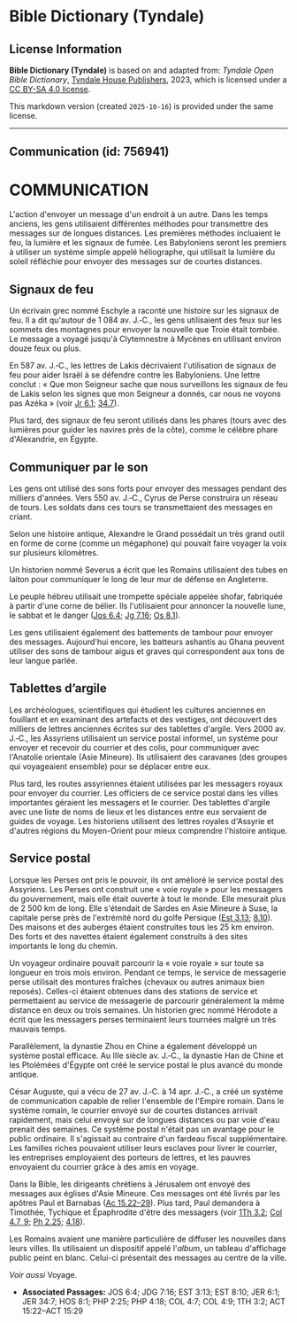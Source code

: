 # Bible Dictionary (Tyndale)

## License Information

**Bible Dictionary (Tyndale)** is based on and adapted from: _Tyndale Open Bible Dictionary_, [Tyndale House Publishers](https://tyndaleopenresources.com/), 2023, which is licensed under a [CC BY-SA 4.0 license](https://creativecommons.org/licenses/by-sa/4.0/legalcode.en).

This markdown version (created `2025-10-16`) is provided under the same license.



--------------------------------

## Communication (id: 756941)

COMMUNICATION
=============

L'action d'envoyer un message d'un endroit à un autre. Dans les temps anciens, les gens utilisaient différentes méthodes pour transmettre des messages sur de longues distances. Les premières méthodes incluaient le feu, la lumière et les signaux de fumée. Les Babyloniens seront les premiers à utiliser un système simple appelé héliographe, qui utilisait la lumière du soleil réfléchie pour envoyer des messages sur de courtes distances.

Signaux de feu
--------------

Un écrivain grec nommé Eschyle a raconté une histoire sur les signaux de feu. Il a dit qu'autour de 1 084 av. J.‑C., les gens utilisaient des feux sur les sommets des montagnes pour envoyer la nouvelle que Troie était tombée. Le message a voyagé jusqu'à Clytemnestre à Mycènes en utilisant environ douze feux ou plus.

En 587 av. J.‑C., les lettres de Lakis décrivaient l'utilisation de signaux de feu pour aider Israël à se défendre contre les Babyloniens. Une lettre conclut : « Que mon Seigneur sache que nous surveillons les signaux de feu de Lakis selon les signes que mon Seigneur a donnés, car nous ne voyons pas Azéka » (voir [Jr 6\.1](https://ref.ly/Jer6:1); [34\.7](https://ref.ly/Jer34:7)).

Plus tard, des signaux de feu seront utilisés dans les phares (tours avec des lumières pour guider les navires près de la côte), comme le célèbre phare d'Alexandrie, en Égypte.

Communiquer par le son
----------------------

Les gens ont utilisé des sons forts pour envoyer des messages pendant des milliers d'années. Vers 550 av. J.‑C., Cyrus de Perse construira un réseau de tours. Les soldats dans ces tours se transmettaient des messages en criant.

Selon une histoire antique, Alexandre le Grand possédait un très grand outil en forme de corne (comme un mégaphone) qui pouvait faire voyager la voix sur plusieurs kilomètres.

Un historien nommé Severus a écrit que les Romains utilisaient des tubes en laiton pour communiquer le long de leur mur de défense en Angleterre.

Le peuple hébreu utilisait une trompette spéciale appelée shofar, fabriquée à partir d'une corne de bélier. Ils l'utilisaient pour annoncer la nouvelle lune, le sabbat et le danger ([Jos 6\.4](https://ref.ly/Josh6:4); [Jg 7\.16](https://ref.ly/Judg7:16); [Os 8\.1](https://ref.ly/Hos8:1)).

Les gens utilisaient également des battements de tambour pour envoyer des messages. Aujourd'hui encore, les batteurs ashantis au Ghana peuvent utiliser des sons de tambour aigus et graves qui correspondent aux tons de leur langue parlée.

Tablettes d’argile
------------------

Les archéologues, scientifiques qui étudient les cultures anciennes en fouillant et en examinant des artefacts et des vestiges, ont découvert des milliers de lettres anciennes écrites sur des tablettes d'argile. Vers 2000 av. J.‑C., les Assyriens utilisaient un service postal informel, un système pour envoyer et recevoir du courrier et des colis, pour communiquer avec l'Anatolie orientale (Asie Mineure). Ils utilisaient des caravanes (des groupes qui voyageaient ensemble) pour se déplacer entre eux.

Plus tard, les routes assyriennes étaient utilisées par les messagers royaux pour envoyer du courrier. Les officiers de ce service postal dans les villes importantes géraient les messagers et le courrier. Des tablettes d'argile avec une liste de noms de lieux et les distances entre eux servaient de guides de voyage. Les historiens utilisent des lettres royales d'Assyrie et d'autres régions du Moyen\-Orient pour mieux comprendre l'histoire antique.

Service postal
--------------

Lorsque les Perses ont pris le pouvoir, ils ont amélioré le service postal des Assyriens. Les Perses ont construit une « voie royale » pour les messagers du gouvernement, mais elle était ouverte à tout le monde. Elle mesurait plus de 2 500 km de long. Elle s'étendait de Sardes en Asie Mineure à Suse, la capitale perse près de l'extrémité nord du golfe Persique ([Est 3\.13](https://ref.ly/Esth3:13); [8\.10](https://ref.ly/Esth8:10)). Des maisons et des auberges étaient construites tous les 25 km environ. Des forts et des navettes étaient également construits à des sites importants le long du chemin.

Un voyageur ordinaire pouvait parcourir la « voie royale » sur toute sa longueur en trois mois environ. Pendant ce temps, le service de messagerie perse utilisait des montures fraîches (chevaux ou autres animaux bien reposés). Celles\-ci étaient obtenues dans des stations de service et permettaient au service de messagerie de parcourir généralement la même distance en deux ou trois semaines. Un historien grec nommé Hérodote a écrit que les messagers perses terminaient leurs tournées malgré un très mauvais temps.

Parallèlement, la dynastie Zhou en Chine a également développé un système postal efficace. Au IIIe siècle av. J.‑C., la dynastie Han de Chine et les Ptolémées d'Égypte ont créé le service postal le plus avancé du monde antique.

César Auguste, qui a vécu de 27 av. J.‑C. à 14 apr. J.‑C., a créé un système de communication capable de relier l'ensemble de l'Empire romain. Dans le système romain, le courrier envoyé sur de courtes distances arrivait rapidement, mais celui envoyé sur de longues distances ou par voie d'eau prenait des semaines. Ce système postal n'était pas un avantage pour le public ordinaire. Il s'agissait au contraire d'un fardeau fiscal supplémentaire. Les familles riches pouvaient utiliser leurs esclaves pour livrer le courrier, les entreprises employaient des porteurs de lettres, et les pauvres envoyaient du courrier grâce à des amis en voyage.

Dans la Bible, les dirigeants chrétiens à Jérusalem ont envoyé des messages aux églises d'Asie Mineure. Ces messages ont été livrés par les apôtres Paul et Barnabas ([Ac 15\.22–29](https://ref.ly/Acts15:22-Acts15:29)). Plus tard, Paul demandera à Timothée, Tychique et Épaphrodite d'être des messagers (voir [1Th 3\.2](https://ref.ly/1Thess3:2); [Col 4\.7, 9](https://ref.ly/Col4:7); [Ph 2\.25](https://ref.ly/Phil2:25); [4\.18](https://ref.ly/Phil4:18)).

Les Romains avaient une manière particulière de diffuser les nouvelles dans leurs villes. Ils utilisaient un dispositif appelé l'*album*, un tableau d'affichage public peint en blanc. Celui\-ci présentait des messages au centre de la ville.

*Voir aussi* Voyage.

* **Associated Passages:** JOS 6:4; JDG 7:16; EST 3:13; EST 8:10; JER 6:1; JER 34:7; HOS 8:1; PHP 2:25; PHP 4:18; COL 4:7; COL 4:9; 1TH 3:2; ACT 15:22–ACT 15:29

